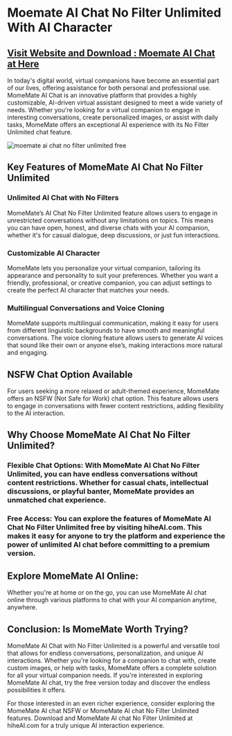 # Moemate AI Chat No Filter Unlimited With AI Character

## [Visit Website and Download : Moemate AI Chat at Here](https://hiheai.com/meomate-ai/)

In today's digital world, virtual companions have become an essential part of our lives, offering assistance for both personal and professional use. MomeMate AI Chat is an innovative platform that provides a highly customizable, AI-driven virtual assistant designed to meet a wide variety of needs. Whether you're looking for a virtual companion to engage in interesting conversations, create personalized images, or assist with daily tasks, MomeMate offers an exceptional AI experience with its No Filter Unlimited chat feature.

![moemate ai chat no filter unlimited free](https://github.com/user-attachments/assets/ec70cf9a-d518-4f48-87c6-576deaf66f90)

## Key Features of MomeMate AI Chat No Filter Unlimited
### Unlimited AI Chat with No Filters
MomeMate’s AI Chat No Filter Unlimited feature allows users to engage in unrestricted conversations without any limitations on topics. This means you can have open, honest, and diverse chats with your AI companion, whether it's for casual dialogue, deep discussions, or just fun interactions.

### Customizable AI Character
MomeMate lets you personalize your virtual companion, tailoring its appearance and personality to suit your preferences. Whether you want a friendly, professional, or creative companion, you can adjust settings to create the perfect AI character that matches your needs.

### Multilingual Conversations and Voice Cloning
MomeMate supports multilingual communication, making it easy for users from different linguistic backgrounds to have smooth and meaningful conversations. The voice cloning feature allows users to generate AI voices that sound like their own or anyone else’s, making interactions more natural and engaging.

## NSFW Chat Option Available
For users seeking a more relaxed or adult-themed experience, MomeMate offers an NSFW (Not Safe for Work) chat option. This feature allows users to engage in conversations with fewer content restrictions, adding flexibility to the AI interaction.

## Why Choose MomeMate AI Chat No Filter Unlimited?
### Flexible Chat Options: With MomeMate AI Chat No Filter Unlimited, you can have endless conversations without content restrictions. Whether for casual chats, intellectual discussions, or playful banter, MomeMate provides an unmatched chat experience.

### Free Access: You can explore the features of MomeMate AI Chat No Filter Unlimited free by visiting hiheAI.com. This makes it easy for anyone to try the platform and experience the power of unlimited AI chat before committing to a premium version.

## Explore MomeMate AI Online: 
Whether you're at home or on the go, you can use MomeMate AI chat online through various platforms to chat with your AI companion anytime, anywhere.

## Conclusion: Is MomeMate Worth Trying?
MomeMate AI Chat with No Filter Unlimited is a powerful and versatile tool that allows for endless conversations, personalization, and unique AI interactions. Whether you're looking for a companion to chat with, create custom images, or help with tasks, MomeMate offers a complete solution for all your virtual companion needs. If you're interested in exploring MomeMate AI chat, try the free version today and discover the endless possibilities it offers.

For those interested in an even richer experience, consider exploring the MomeMate AI chat NSFW or MomeMate AI chat No Filter Unlimited features. Download and MomeMate AI chat No Filter Unlimited at hiheAI.com for a truly unique AI interaction experience.





